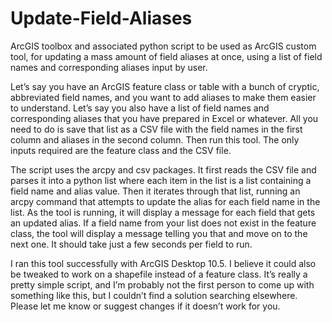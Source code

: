 # Update-Field-Aliases
ArcGIS toolbox and associated python script to be used as ArcGIS custom tool, for updating a mass amount of field aliases at once, using a list of field names and corresponding aliases input by user.

Let’s say you have an ArcGIS feature class or table with a bunch of cryptic, abbreviated field names, and you want to add aliases to make them easier to understand.  Let’s say you also have a list of field names and corresponding aliases that you have prepared in Excel or whatever.  All you need to do is save that list as a CSV file with the field names in the first column and aliases in the second column.  Then run this tool.  The only inputs required are the feature class and the CSV file.  

The script uses the arcpy and csv packages.  It first reads the CSV file and parses it into a python list where each item in the list is a list containing a field name and alias value.  Then it iterates through that list, running an arcpy command that attempts to update the alias for each field name in the list.  As the tool is running, it will display a message for each field that gets an updated alias.  If a field name from your list does not exist in the feature class, the tool will display a message telling you that and move on to the next one.  It should take just a few seconds per field to run.

I ran this tool successfully with ArcGIS Desktop 10.5.  I believe it could also be tweaked to work on a shapefile instead of a feature class.  It’s really a pretty simple script, and I’m probably not the first person to come up with something like this, but I couldn’t find a solution searching elsewhere.  Please let me know or suggest changes if it doesn’t work for you.
